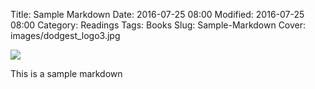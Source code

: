 Title: Sample Markdown
Date: 2016-07-25 08:00
Modified: 2016-07-25 08:00
Category: Readings
Tags: Books
Slug: Sample-Markdown
Cover: images/dodgest_logo3.jpg

![](images/profshot?raw=true)

This is a sample markdown
